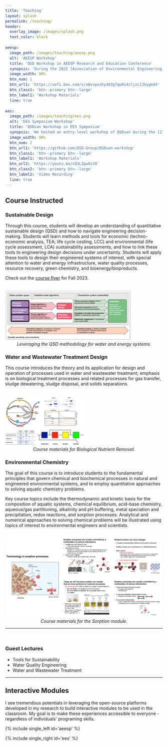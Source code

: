 ```yaml
---
title: 'Teaching'
layout: splash
permalink: /teaching/
header:
  overlay_image: /images/splash.png
  text_color: black

aeesp:
  image_path: /images/teaching/aeesp.png
  alt: 'AEESP Workshop'
  title: 'QSD Workshop in AEESP Research and Education Conference'
  synopsis: 'During the 2022 [Association of Environmental Engineering and Science Professors (AEESP) Research and Education Conference](https://aeesp2022.wustl.edu), we hosted a workshop on Quantitative Sustainable Design (QSD). In this workshop, we familiarize participants with a structured approach to sustainable design (QSD) and provide experience in leveraging QSD to generate insight in their domains of interest.'
  image_width: 90%
  btn_num: 1
  btn_url1: 'https://uofi.box.com/s/o8vvpxzhydd3g7qw9i4zljzc13kygmd4'
  btn_class1: 'btn--primary btn--large'
  btn_label1: 'Workshop Materials'
  line: true

ees:
  image_path: /images/teaching/ees.png
  alt: 'EES Symposium Workshop'
  title: 'QSDsan Workshop in EES Symposium'
  synopsis: 'We hosted an entry-level workshop of QSDsan during the [27th Environmental Engineering and Science Symposium](https://publish.illinois.edu/2022-environmentalsymposium/) at the University of Illinois Urbana-Champaign. In this workshop, attendees could interact with QSDsan through [Binder](https://mybinder.org/) without any local installation and prior knowledge on programming.'
  image_width: 90%
  btn_num: 2
  btn_url1: 'https://github.com/QSD-Group/QSDsan-workshop'
  btn_class1: 'btn--primary btn--large'
  btn_label1: 'Workshop Materials'
  btn_url2: 'https://youtu.be/cO3LZpwOit8'
  btn_class2: 'btn--primary btn--large'
  btn_label2: 'Video Recording'
  line: true
---
```


## Course Instructed

### Sustainable Design

Through this course, students will develop an understanding of quantitative sustainable design (QSD) and how to navigate engineering decision-making. Students will learn methods and tools for economic (techno-economic analysis, TEA; life cycle costing, LCC) and environmental (life cycle assessment, LCA) sustainability assessments, and how to link these tools to engineering design decisions under uncertainty. Students will apply these tools to design their engineered systems of interest, with special attention to water and energy infrastructure, water quality processes, resource recovery, green chemistry, and bioenergy/bioproducts.

Check out the [course flyer](https://drive.google.com/file/d/1H-jCpCuH03X1f6CYXQooAZBieMRMUdwS/view?usp=share_link) for Fall 2023.

<br>
<img src='/images/teaching/sustainable_design.png#center' alt='Sustainable design' width='80%' id='image'>
<center> <i> Leveraging the QSD methodology for water and energy systems. </i> </center>


### Water and Wastewater Treatment Design

This course introduces the theory and its application for design and operation of processes used in water and wastewater treatment; emphasis is on biological treatment processes and related processes for gas transfer, sludge dewatering, sludge disposal, and solids separations.

<br>
<img src='/images/teaching/water_wastewater_treatment.png#center' alt='Biological nutrient removal' width='50%' id='image'>
<center> <i> Course materials for Biological Nutrient Removal. </i> </center>


### Environmental Chemistry

The goal of this course is to introduce students to the fundamental principles that govern chemical and biochemical processes in natural and engineered environmental systems, and to employ quantitative approaches to solving aquatic chemistry problems. 

Key course topics include the thermodynamic and kinetic basis for the composition of aquatic systems, chemical equilibrium, acid-base chemistry, aqueous/gas partitioning, alkalinity and pH buffering, metal speciation and precipitation, redox reactions, and sorption processes. Analytical and numerical approaches to solving chemical problems will be illustrated using topics of interest to environmental engineers and scientists.

<br>
<img src='/images/teaching/environmental_chemistry.png' alt='Sorption' width='100%' id='image'>
<center> <i> Course materials for the Sorption module. </i> </center>

---

<br>

### Guest Lectures
- Tools for Sustainability
- Water Quality Engineering
- Water and Wastewater Treatment

---

## Interactive Modules

I see tremendous potentials in leveraging the open-source platforms developed in my research to build interactive modules to be used in the classroom. My goal is to make these experiences accessible to everyone - regardless of individuals' programing skills.

{% include single_left id='aeesp' %}

{% include single_right id='ees' %}